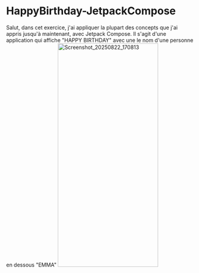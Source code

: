 
#         HappyBirthday-JetpackCompose
 Salut, dans cet exercice, j'ai  appliquer la plupart 
des concepts que j'ai  appris jusqu'à 
maintenant, avec Jetpack Compose.
Il s'agit d'une application qui affiche "HAPPY BIRTHDAY" 
avec une le nom d'une personne en dessous "EMMA"
<img width="270" height="600" alt="Screenshot_20250822_170813" src="https://github.com/user-attachments/assets/e0f1c93a-7e34-4be9-bd68-340301357c14" />

